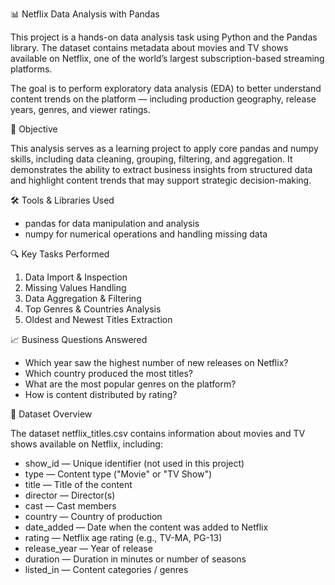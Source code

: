 📊 Netflix Data Analysis with Pandas


This project is a hands-on data analysis task using Python and the Pandas library. The dataset contains metadata about movies and TV shows available on Netflix, one of the world’s largest subscription-based streaming platforms.


The goal is to perform exploratory data analysis (EDA) to better understand content trends on the platform — including production geography, release years, genres, and viewer ratings.


🎯 Objective

This analysis serves as a learning project to apply core pandas and numpy skills, including data cleaning, grouping, filtering, and aggregation. It demonstrates the ability to extract business insights from structured data and highlight content trends that may support strategic decision-making.





 🛠️ Tools & Libraries Used

-	pandas for data manipulation and analysis
-	numpy for numerical operations and handling missing data

 
🔍 Key Tasks Performed

1.	Data Import & Inspection
2.	Missing Values Handling
3.	Data Aggregation & Filtering
4.	Top Genres & Countries Analysis
5.	Oldest and Newest Titles Extraction

 
📈 Business Questions Answered

-	Which year saw the highest number of new releases on Netflix?
-	Which country produced the most titles?
-	What are the most popular genres on the platform?
-	How is content distributed by rating?

  
📁 Dataset Overview

The dataset netflix_titles.csv contains information about movies and TV shows available on Netflix, including:

-	show_id — Unique identifier (not used in this project)
-	type — Content type ("Movie" or "TV Show")
-	title — Title of the content
-	director — Director(s)
-	cast — Cast members
-	country — Country of production
-	date_added — Date when the content was added to Netflix
-	rating — Netflix age rating (e.g., TV-MA, PG-13)
-	release_year — Year of release
-	duration — Duration in minutes or number of seasons
-	listed_in — Content categories / genres


